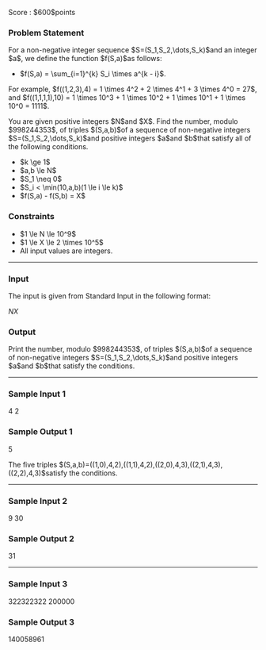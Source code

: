
<div>

<span>

<span>

<p>
Score : $600$points
</p>

<div>

<section>

### **Problem Statement**

<p>
For a non-negative integer sequence $S=(S_1,S_2,\dots,S_k)$and an integer $a$, we define the function $f(S,a)$as follows:
</p>

<ul>

<li>
$f(S,a) = \sum_{i=1}^{k} S_i \times a^{k - i}$.
</li>

</ul>

<p>
For example, $f((1,2,3),4) = 1 \times 4^2 + 2 \times 4^1 + 3 \times 4^0 = 27$, and $f((1,1,1,1),10) = 1 \times 10^3 + 1 \times 10^2 + 1 \times 10^1 + 1 \times 10^0 = 1111$.
</p>

<p>
You are given positive integers $N$and $X$. Find the number, modulo $998244353$, of triples $(S,a,b)$of a sequence of non-negative integers $S=(S_1,S_2,\dots,S_k)$and positive integers $a$and $b$that satisfy all of the following conditions.
</p>

<ul>

<li>
$k \ge 1$
</li>

<li>
$a,b \le N$
</li>

<li>
$S_1 \neq 0$
</li>

<li>
$S_i < \min(10,a,b)(1 \le i \le k)$
</li>

<li>
$f(S,a) - f(S,b) = X$
</li>

</ul>

</section>

</div>

<div>

<section>

### **Constraints**

<ul>

<li>
$1 \le N \le 10^9$
</li>

<li>
$1 \le X \le 2 \times 10^5$
</li>

<li>
All input values are integers.
</li>

</ul>

</section>

</div>

---

<div>

<div>

<section>

### **Input**

<p>
The input is given from Standard Input in the following format:
</p>

<div>

$N$$X$
</div>

</section>

</div>

<div>

<section>

### **Output**

<p>
Print the number, modulo $998244353$, of triples $(S,a,b)$of a sequence of non-negative integers $S=(S_1,S_2,\dots,S_k)$and positive integers $a$and $b$that satisfy the conditions.
</p>

</section>

</div>

</div>

---

<div>

<section>

### **Sample Input 1**

<div>

4 2

</div>

</section>

</div>

<div>

<section>

### **Sample Output 1**

<div>

5

</div>

<p>
The five triples $(S,a,b)=((1,0),4,2),((1,1),4,2),((2,0),4,3),((2,1),4,3),((2,2),4,3)$satisfy the conditions.
</p>

</section>

</div>

---

<div>

<section>

### **Sample Input 2**

<div>

9 30

</div>

</section>

</div>

<div>

<section>

### **Sample Output 2**

<div>

31

</div>

</section>

</div>

---

<div>

<section>

### **Sample Input 3**

<div>

322322322 200000

</div>

</section>

</div>

<div>

<section>

### **Sample Output 3**

<div>

140058961

</div>

</section>

</div>

</span>

</span>

</div>
